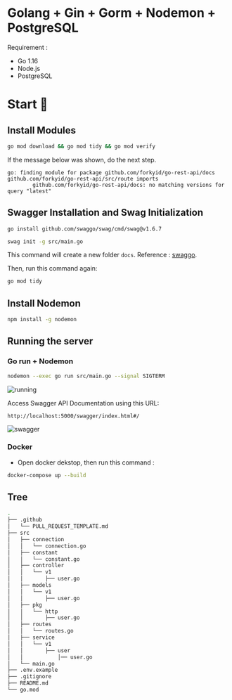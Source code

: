 # Golang + Gin + Gorm + Nodemon + PostgreSQL

Requirement :
- Go 1.16
- Node.js
- PostgreSQL

# Start 🚀

## Install Modules

```bash
go mod download && go mod tidy && go mod verify
```

If the message below was shown, do the next step.
```
go: finding module for package github.com/forkyid/go-rest-api/docs
github.com/forkyid/go-rest-api/src/route imports
        github.com/forkyid/go-rest-api/docs: no matching versions for query "latest"
```

## Swagger Installation and Swag Initialization

```bash
go install github.com/swaggo/swag/cmd/swag@v1.6.7
```

```bash
swag init -g src/main.go
```

This command will create a new folder `docs`. Reference : [swaggo](https://github.com/swaggo/swag).

Then, run this command again:

```bash
go mod tidy
```

## Install Nodemon

```bash
npm install -g nodemon
```

## Running the server

### Go run + Nodemon

```bash
nodemon --exec go run src/main.go --signal SIGTERM
```

![running](https://user-images.githubusercontent.com/112603532/221371414-1d1114e8-2bbb-43c8-8544-b4db7786316a.png)

Access Swagger API Documentation using this URL:
```url
http://localhost:5000/swagger/index.html#/
```

![swagger](https://user-images.githubusercontent.com/112603532/221371404-887e0ce3-5c64-4cc8-9ead-11fbba7efbb0.png)

### Docker

- Open docker dekstop, then run this command :

```bash
docker-compose up --build
```

## Tree

```bash
.
├── .github
│   └── PULL_REQUEST_TEMPLATE.md
├── src
│   ├── connection
│   │   └── connection.go
│   ├── constant
│   │   └── constant.go
│   ├── controller
│   │   └── v1
│   │       ├── user.go
│   ├── models
│   │   └── v1
│   │       ├── user.go
│   ├── pkg
│   │   └── http
│   │       ├── user.go
│   ├── routes
│   │   └── routes.go
│   ├── service
│   │   └── v1
│   │       ├── user
│   │           │── user.go
│   └── main.go
├── .env.example
├── .gitignore
├── README.md
└── go.mod
```
